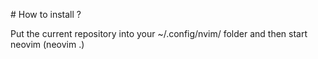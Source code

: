 # How to install ?

Put the current repository into your ~/.config/nvim/ folder and then start neovim (neovim .)
